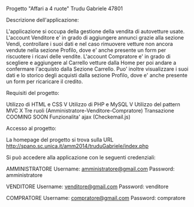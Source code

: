 Progetto "Affari a 4 ruote" Trudu Gabriele 47801




Descrizione dell'applicazione:


L'applicazione si occupa della gestione della vendita di autovetture usate.
L'account Venditore e' in grado di aggiungere annunci grazie alla sezione Vendi, controllare i suoi dati e nel caso rimuovere vetture non ancora vendute nella sezione Profilo, dove e' anche presente un form per riscuotere i ricavi delle vendite.
L'account Compratore e' in grado di scegliere e aggiungere al Carrello vetture dalla Home per poi andare a confermare l'acquisto dalla Sezione Carrello. Puo' inoltre visualizzare i suoi dati e lo storico degli acquisti dalla sezione Profilo, dove e' anche presente un form per ricaricare il credito.




Requisiti del progetto:


Utilizzo di HTML e CSS          V
Utilizzo di PHP e MySQL         V
Utilizzo del pattern MVC        X
Tre ruoli                      (Amministratore-Venditore-Compratore)
Transazione                     COOMING SOON
Funzionalita' ajax             (Checkemail.js)




Accesso al progetto:


La homepage del progetto si trova sulla URL http://spano.sc.unica.it/amm2014/truduGabriele/index.php




Si può accedere alla applicazione con le seguenti credenziali:


AMMINISTRATORE
Username: amministratore@gmail.com
Password: amministratore

VENDITORE
Username: venditore@gmail.com
Password: venditore

COMPRATORE
Username: compratore@gmail.com
Password: compratore
